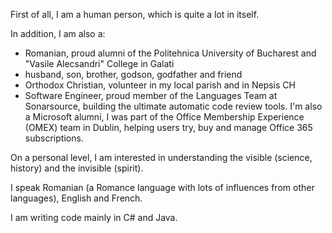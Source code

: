 First of all, I am a human person, which is quite a lot in itself.

In addition, I am also a:
- Romanian, proud alumni of the Politehnica University of Bucharest and "Vasile Alecsandri" College in Galati
- husband, son, brother, godson, godfather and friend
- Orthodox Christian, volunteer in my local parish and in Nepsis CH
- Software Engineer, proud member of the Languages Team at Sonarsource, building the ultimate automatic code review tools. I'm also a Microsoft alumni, I was part of the Office Membership Experience (OMEX) team in Dublin, helping users try, buy and manage Office 365 subscriptions.

On a personal level, I am interested in understanding the visible (science, history) and the invisible (spirit).

I speak Romanian (a Romance language with lots of influences from other languages), English and French.

I am writing code mainly in C# and Java.

